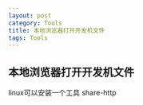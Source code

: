 ```yaml
---
layout: post
category: Tools
title: 本地浏览器打开开发机文件
tags: Tools
---
```


## 本地浏览器打开开发机文件



linux可以安装一个工具 share-http

